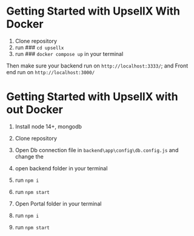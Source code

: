 # Getting Started with UpsellX With Docker
1. Clone repository 
2. run ### `cd upsellx` 
3. run  ### `docker compose up` in your terminal

Then make sure your backend run on  `http://localhost:3333/`;
and Front end run on   `http://localhost:3000/`


# Getting Started with UpsellX with out Docker
1. Install node 14+, mongodb
2. Clone repository 
3. Open Db connection file in `backend\app\config\db.config.js` and change the 
4. open backend folder in your terminal 
5. run `npm i`
6. run `npm start`

7. Open Portal folder in your terminal
8. run `npm i`
9. run `npm start`